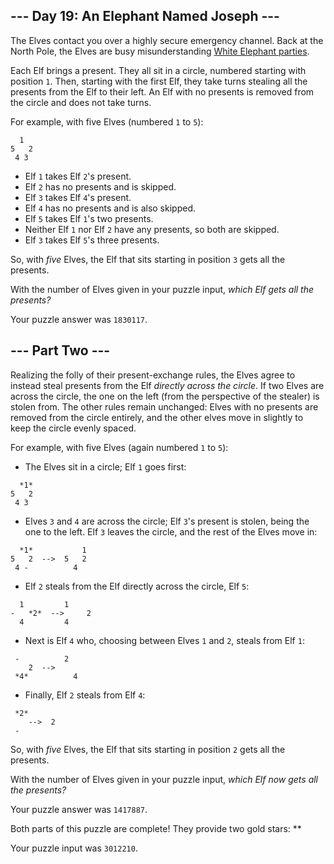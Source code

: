 ## --- Day 19: An Elephant Named Joseph ---

The Elves contact you over a highly secure emergency channel. Back at the North Pole, the Elves are busy misunderstanding [White Elephant parties](https://en.wikipedia.org/wiki/White_elephant_gift_exchange).

Each Elf brings a present. They all sit in a circle, numbered starting with position `1`. Then, starting with the first Elf, they take turns stealing all the presents from the Elf to their left. An Elf with no presents is removed from the circle and does not take turns.

For example, with five Elves (numbered `1` to `5`):

```
  1
5   2
 4 3

```

* Elf `1` takes Elf `2`'s present.
* Elf `2` has no presents and is skipped.
* Elf `3` takes Elf `4`'s present.
* Elf `4` has no presents and is also skipped.
* Elf `5` takes Elf `1`'s two presents.
* Neither Elf `1` nor Elf `2` have any presents, so both are skipped.
* Elf `3` takes Elf `5`'s three presents.

So, with *five* Elves, the Elf that sits starting in position `3` gets all the presents.

With the number of Elves given in your puzzle input, *which Elf gets all the presents?*

Your puzzle answer was `1830117`.

## --- Part Two ---

Realizing the folly of their present-exchange rules, the Elves agree to instead steal presents from the Elf *directly across the circle*. If two Elves are across the circle, the one on the left (from the perspective of the stealer) is stolen from. The other rules remain unchanged: Elves with no presents are removed from the circle entirely, and the other elves move in slightly to keep the circle evenly spaced.

For example, with five Elves (again numbered `1` to `5`):

* The Elves sit in a circle; Elf `1` goes first:

```
  *1*
5   2
 4 3

```
* Elves `3` and `4` are across the circle; Elf `3`'s present is stolen, being the one to the left. Elf `3` leaves the circle, and the rest of the Elves move in:

```
  *1*           1
5   2  -->  5   2
 4 -          4

```
* Elf `2` steals from the Elf directly across the circle, Elf `5`:

```
  1         1 
-   *2*  -->     2
  4         4 

```
* Next is Elf `4` who, choosing between Elves `1` and `2`, steals from Elf `1`:

```
 -          2  
    2  -->
 *4*          4

```
* Finally, Elf `2` steals from Elf `4`:

```
 *2*
    -->  2  
 -

```

So, with *five* Elves, the Elf that sits starting in position `2` gets all the presents.

With the number of Elves given in your puzzle input, *which Elf now gets all the presents?*

Your puzzle answer was `1417887`.

Both parts of this puzzle are complete! They provide two gold stars: \*\*

Your puzzle input was `3012210`.

